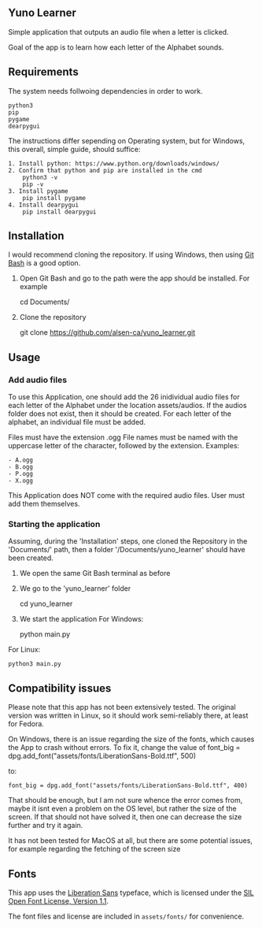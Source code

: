 ## Yuno Learner
Simple application that outputs an audio file when a letter is clicked.

Goal of the app is to learn how each letter of the Alphabet sounds.

## Requirements
The system needs follwoing dependencies in order to work.

    python3
    pip
    pygame
    dearpygui

The instructions differ sepending on Operating system, but for Windows, this overall, simple guide, should suffice:

    1. Install python: https://www.python.org/downloads/windows/
    2. Confirm that python and pip are installed in the cmd
        python3 -v
        pip -v
    3. Install pygame
        pip install pygame
    4. Install dearpygui
        pip install dearpygui


## Installation
I would recommend cloning the repository.
If using Windows, then using [Git Bash](https://git-scm.com/downloads) is a good option.

1. Open Git Bash and go to the path were the app should be installed.
For example

    cd Documents/

2. Clone the repository

    git clone https://github.com/alsen-ca/yuno_learner.git


## Usage
### Add audio files
To use this Application, one should add the 26 inidividual audio files for each letter of the Alphabet under the location assets/audios.
If the audios folder does not exist, then it should be created.
For each letter of the alphabet, an individual file must be added.

Files must have the extension .ogg
File names must be named with the uppercase letter of the character, followed by the extension. Examples:

    - A.ogg
    - B.ogg
    - P.ogg
    - X.ogg


This Application does NOT come with the required audio files.
User must add them themselves.

### Starting the application
Assuming, during the 'Installation' steps, one cloned the Repository in the 'Documents/' path, then a folder '/Documents/yuno_learner' should have been created.

1. We open the same Git Bash terminal as before

2. We go to the 'yuno_learner' folder

    cd yuno_learner

3. We start the application
For Windows:

    python main.py

For Linux:

    python3 main.py

## Compatibility issues
Please note that this app has not been extensively tested.
The original version was written in Linux, so it should work semi-reliably there, at least for Fedora.

On Windows, there is an issue regarding the size of the fonts, which causes the App to crash without errors.
To fix it, change the value of font_big = dpg.add_font("assets/fonts/LiberationSans-Bold.ttf", 500)

to:

    font_big = dpg.add_font("assets/fonts/LiberationSans-Bold.ttf", 400)

That should be enough, but I am not sure whence the error comes from, maybe it isnt even a problem on the OS level, but rather the size of the screen.
If that should not have solved it, then one can decrease the size further and try it again.

It has not been tested for MacOS at all, but there are some potential issues, for example regarding the fetching of the screen size

## Fonts

This app uses the [Liberation Sans](https://github.com/liberationfonts/liberation-fonts) typeface, which is licensed under the [SIL Open Font License, Version 1.1](https://scripts.sil.org/OFL).

The font files and license are included in `assets/fonts/` for convenience.

